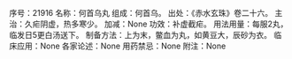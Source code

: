 序号：21916
名称：何首乌丸
组成：何首乌。
出处：《赤水玄珠》卷二十六。
主治：久疟阴虚，热多寒少。
加减：None
功效：补虚截疟。
用法用量：每服2丸，临发日5更白汤送下。
制备方法：上为末，鳖血为丸，如黄豆大，辰砂为衣。
临床应用：None
各家论述：None
用药禁忌：None
附注：None
